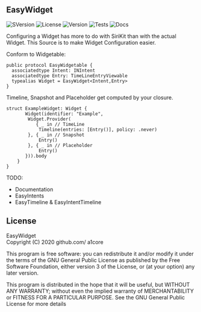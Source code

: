 ## EasyWidget

![SVersion](https://img.shields.io/badge/Swift-5.3-orange)
![License](https://img.shields.io/badge/license-GPL--3.0-red) ![Version](https://img.shields.io/badge/version-alpha-red) 
![Tests](https://img.shields.io/badge/test%20coverage-0%25-red) 
![Docs](https://img.shields.io/badge/doc-0%25-red) 

Configuring a Widget has more to do with SiriKit than with the actual Widget.
This Source is to make Widget Configuration easier.


Conform to Widgetable:

    public protocol EasyWidgetable {
      associatedtype Intent: INIntent
      associatedtype Entry: TimeLineEntryViewable
      typealias Widget = EasyWidget<Intent,Entry>
    }
 
Timeline, Snapshot and Placeholder get computed by your closure.

    struct ExampleWidget: Widget {
           Widget(identifier: "Example",
            Widget.Provider(
               { _ in // TimeLine
                Timeline(entries: [Entry()], policy: .never)
            }, { _ in // Snapshot
                Entry()
            }, { _ in // Placeholder
                Entry()
           })).body
        }
    }
    

TODO:
-  Documentation
-  EasyIntents 
-  EasyTimeline & EasyIntentTimeline


## License
 EasyWidget  
 Copyright (C) 2020  github.com/ a1core

 This program is free software: you can redistribute it and/or modify
 it under the terms of the GNU General Public License as published by
 the Free Software Foundation, either version 3 of the License, or
   (at your option) any later version.

   This program is distributed in the hope that it will be useful,
   but WITHOUT ANY WARRANTY; without even the implied warranty of
   MERCHANTABILITY or FITNESS FOR A PARTICULAR PURPOSE.  See the
   GNU General Public License for more details



